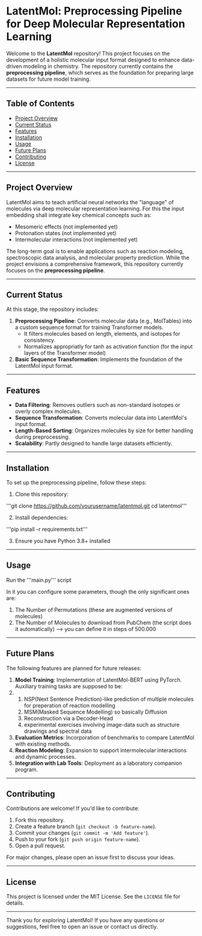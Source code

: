 # LatentMol: Preprocessing Pipeline for Deep Molecular Representation Learning

Welcome to the **LatentMol** repository! This project focuses on the development of a holistic molecular input format designed to enhance data-driven modeling in chemistry. The repository currently contains the **preprocessing pipeline**, which serves as the foundation for preparing large datasets for future model training.

---

## Table of Contents
- [Project Overview](#project-overview)
- [Current Status](#current-status)
- [Features](#features)
- [Installation](#installation)
- [Usage](#usage)
- [Future Plans](#future-plans)
- [Contributing](#contributing)
- [License](#license)

---

## Project Overview

LatentMol aims to teach artificial neural networks the "language" of molecules via deep molecular representation learning. 
For this the input embedding shall integrate key chemical concepts such as:
- Mesomeric effects (not implemented yet)
- Protonation states (not implemented yet)
- Intermolecular interactions (not implemented yet)

The long-term goal is to enable applications such as reaction modeling, spectroscopic data analysis, and molecular property prediction. While the project envisions a comprehensive framework, this repository currently focuses on the **preprocessing pipeline**.

---

## Current Status

At this stage, the repository includes:
1. **Preprocessing Pipeline**: Converts molecular data (e.g., MolTables) into a custom sequence format for training Transformer models.
   - It filters molecules based on length, elements, and isotopes for consistency.
   - Normalizes appropriatly for tanh as activation function (for the input layers of the Transformer model)
2. **Basic Sequence Transformation**: Implements the foundation of the LatentMol input format.

---

## Features

- **Data Filtering**: Removes outliers such as non-standard isotopes or overly complex molecules.
- **Sequence Transformation**: Converts molecular data into LatentMol's input format.
- **Length-Based Sorting**: Organizes molecules by size for better handling during preprocessing.
- **Scalability**: Partly designed to handle large datasets efficiently.

---

## Installation

To set up the preprocessing pipeline, follow these steps:

1. Clone this repository:


'''git clone https://github.com/yourusername/latentmol.git
cd latentmol'''


2. Install dependencies:


'''pip install -r requirements.txt'''


3. Ensure you have Python 3.8+ installed 
---

## Usage

Run the '''main.py''' script

In it you can configure some parameters, though the only significant ones are:
1. The Number of Permutations (these are augmented versions of molecules)
2. The Number of Molecules to download from PubChem (the script does it automatically) --> you can define it in steps of 500.000

---

## Future Plans

The following features are planned for future releases:
1. **Model Training**: Implementation of LatentMol-BERT using PyTorch. Auxiliary training tasks are supposed to be:
2. 1. NSP(Next Sentence Prediction)-like prediction of multiple molecules for preperation of reaction modelling
   2. MSM(Masked Sequence Modelling) so basically Diffusion
   3. Reconstruction via a Decoder-Head
   4. experimental exercises involving image-data such as structure drawings and spectral data 
3. **Evaluation Metrics**: Incorporation of benchmarks to compare LatentMol with existing methods.
4. **Reaction Modeling**: Expansion to support intermolecular interactions and dynamic processes.
5. **Integration with Lab Tools**: Deployment as a laboratory companion program.

---

## Contributing

Contributions are welcome! If you'd like to contribute:
1. Fork this repository.
2. Create a feature branch (`git checkout -b feature-name`).
3. Commit your changes (`git commit -m 'Add feature'`).
4. Push to your fork (`git push origin feature-name`).
5. Open a pull request.

For major changes, please open an issue first to discuss your ideas.

---

## License

This project is licensed under the MIT License. See the `LICENSE` file for details.

---

Thank you for exploring LatentMol! If you have any questions or suggestions, feel free to open an issue or contact us directly.


